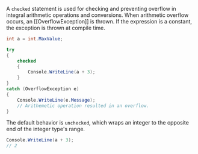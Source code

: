 A `checked` statement is used for checking and preventing overflow in integral arithmetic operations and conversions. When arithmetic overflow occurs, an [[OverflowException]] is thrown. If the expression is a constant, the exception is thrown at compile time.

```cs
int a = int.MaxValue;

try
{
	checked
	{
		Console.WriteLine(a + 3);
	}
}
catch (OverflowException e)
{
	Console.WriteLine(e.Message); 
	// Arithemetic operation resulted in an overflow.
}
```

The default behavior is `unchecked`, which wraps an integer to the opposite end of the integer type's range.

```cs
Console.WriteLine(a + 3);
// 2
```

